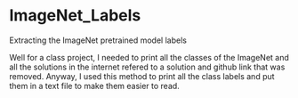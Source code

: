 # ImageNet_Labels
Extracting the ImageNet pretrained model labels

Well for a class project, I needed to print all the classes of the ImageNet and all the solutions in the internet refered to a solution and github link that was removed.
Anyway, I used this method to print all the class labels and put them in a text file to make them easier to read.
